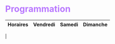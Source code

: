 # <font color='b978ff'>Programmation</font> #

|Horaires|Vendredi|Samedi|Dimanche|
|:----:|:----:|:----:|:----:|
|
